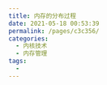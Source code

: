 ```yaml
---
title: 内存的分布过程
date: 2021-05-18 00:53:39
permalink: /pages/c3c356/
categories:
  - 内核技术
  - 内存管理
tags:
  - 
---
```

